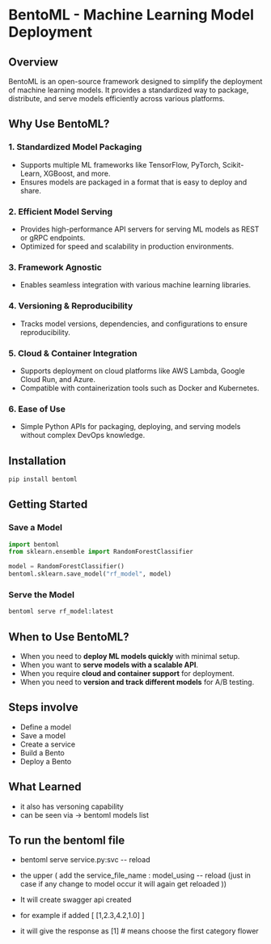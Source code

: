 # BentoML - Machine Learning Model Deployment

## Overview
BentoML is an open-source framework designed to simplify the deployment of machine learning models. It provides a standardized way to package, distribute, and serve models efficiently across various platforms.

## Why Use BentoML?
### 1. **Standardized Model Packaging**
- Supports multiple ML frameworks like TensorFlow, PyTorch, Scikit-Learn, XGBoost, and more.
- Ensures models are packaged in a format that is easy to deploy and share.

### 2. **Efficient Model Serving**
- Provides high-performance API servers for serving ML models as REST or gRPC endpoints.
- Optimized for speed and scalability in production environments.

### 3. **Framework Agnostic**
- Enables seamless integration with various machine learning libraries.

### 4. **Versioning & Reproducibility**
- Tracks model versions, dependencies, and configurations to ensure reproducibility.

### 5. **Cloud & Container Integration**
- Supports deployment on cloud platforms like AWS Lambda, Google Cloud Run, and Azure.
- Compatible with containerization tools such as Docker and Kubernetes.

### 6. **Ease of Use**
- Simple Python APIs for packaging, deploying, and serving models without complex DevOps knowledge.

## Installation
```sh
pip install bentoml
```

## Getting Started
### **Save a Model**
```python
import bentoml
from sklearn.ensemble import RandomForestClassifier

model = RandomForestClassifier()
bentoml.sklearn.save_model("rf_model", model)
```

### **Serve the Model**
```sh
bentoml serve rf_model:latest
```

## When to Use BentoML?
- When you need to **deploy ML models quickly** with minimal setup.
- When you want to **serve models with a scalable API**.
- When you require **cloud and container support** for deployment.
- When you need to **version and track different models** for A/B testing.



## Steps involve
- Define a model
- Save a model
- Create a service
- Build a Bento
- Deploy a Bento


## What Learned
- it also has versoning capability
- can be seen via  -> bentoml models list



## To run the bentoml file 
- bentoml serve service.py:svc -- reload
- the upper ( add the service_file_name : model_using  -- reload (just in case if any change to model occur it will again get reloaded ))

- It will create swagger api created 
- for example if added [
  [1,2.3,4.2,1.0]
]

- it will give the response as [1]  # means choose the first category flower
